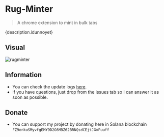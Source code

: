 # Rug-Minter
> A chrome extension to mint in bulk tabs

{description.idunnoyet}

## Visual
![rugminter](https://i.imgur.com/0WzPxw7.png)

## Information
- You can check the update logs [here](https://github.com/japnimedev/Rug-Minter/blob/main/LOG.md).
- If you have questions, just drop from the issues tab so I can answer it as soon as possible.

## Donate
- You can support my project by donating here in Solana blockchain `FZ9onkuSMyvfgEMY9D2G6MBZ62BRNQsdCEjtJGxFuuff`
